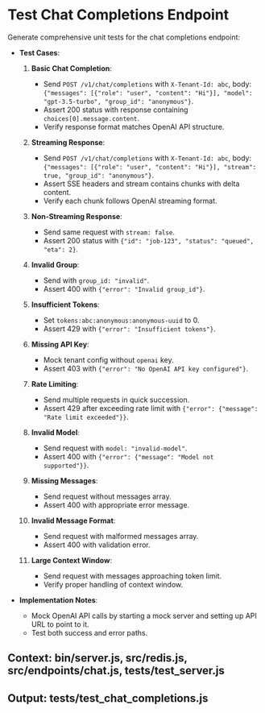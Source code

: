 # Test Chat Completions Endpoint

Generate comprehensive unit tests for the chat completions endpoint:

- **Test Cases**:
  1. **Basic Chat Completion**:
     - Send `POST /v1/chat/completions` with `X-Tenant-Id: abc`, body: `{"messages": [{"role": "user", "content": "Hi"}], "model": "gpt-3.5-turbo", "group_id": "anonymous"}`.
     - Assert 200 status with response containing `choices[0].message.content`.
     - Verify response format matches OpenAI API structure.

  2. **Streaming Response**:
     - Send `POST /v1/chat/completions` with `X-Tenant-Id: abc`, body: `{"messages": [{"role": "user", "content": "Hi"}], "stream": true, "group_id": "anonymous"}`.
     - Assert SSE headers and stream contains chunks with delta content.
     - Verify each chunk follows OpenAI streaming format.

  3. **Non-Streaming Response**:
     - Send same request with `stream: false`.
     - Assert 200 status with `{"id": "job-123", "status": "queued", "eta": 2}`.

  4. **Invalid Group**:
     - Send with `group_id: "invalid"`.
     - Assert 400 with `{"error": "Invalid group_id"}`.

  5. **Insufficient Tokens**:
     - Set `tokens:abc:anonymous:anonymous-uuid` to 0.
     - Assert 429 with `{"error": "Insufficient tokens"}`.

  6. **Missing API Key**:
     - Mock tenant config without `openai` key.
     - Assert 403 with `{"error": "No OpenAI API key configured"}`.

  7. **Rate Limiting**:
     - Send multiple requests in quick succession.
     - Assert 429 after exceeding rate limit with `{"error": {"message": "Rate limit exceeded"}}`.

  8. **Invalid Model**:
     - Send request with `model: "invalid-model"`.
     - Assert 400 with `{"error": {"message": "Model not supported"}}`.

  9. **Missing Messages**:
     - Send request without messages array.
     - Assert 400 with appropriate error message.

  10. **Invalid Message Format**:
      - Send request with malformed messages array.
      - Assert 400 with validation error.

  11. **Large Context Window**:
      - Send request with messages approaching token limit.
      - Verify proper handling of context window.

- **Implementation Notes**:
  - Mock OpenAI API calls by starting a mock server and setting up API URL to point to it.
  - Test both success and error paths.

## Context: bin/server.js, src/redis.js, src/endpoints/chat.js, tests/test_server.js
## Output: tests/test_chat_completions.js
